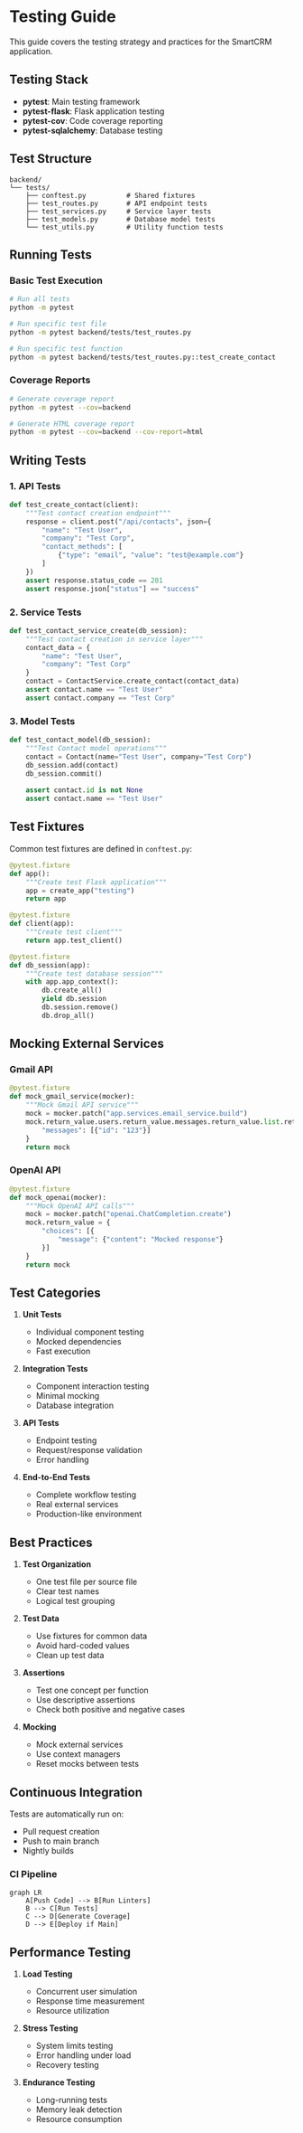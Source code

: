 # Testing Guide

This guide covers the testing strategy and practices for the SmartCRM application.

## Testing Stack

- **pytest**: Main testing framework
- **pytest-flask**: Flask application testing
- **pytest-cov**: Code coverage reporting
- **pytest-sqlalchemy**: Database testing

## Test Structure

```
backend/
└── tests/
    ├── conftest.py          # Shared fixtures
    ├── test_routes.py       # API endpoint tests
    ├── test_services.py     # Service layer tests
    ├── test_models.py       # Database model tests
    └── test_utils.py        # Utility function tests
```

## Running Tests

### Basic Test Execution

```bash
# Run all tests
python -m pytest

# Run specific test file
python -m pytest backend/tests/test_routes.py

# Run specific test function
python -m pytest backend/tests/test_routes.py::test_create_contact
```

### Coverage Reports

```bash
# Generate coverage report
python -m pytest --cov=backend

# Generate HTML coverage report
python -m pytest --cov=backend --cov-report=html
```

## Writing Tests

### 1. API Tests

```python
def test_create_contact(client):
    """Test contact creation endpoint"""
    response = client.post("/api/contacts", json={
        "name": "Test User",
        "company": "Test Corp",
        "contact_methods": [
            {"type": "email", "value": "test@example.com"}
        ]
    })
    assert response.status_code == 201
    assert response.json["status"] == "success"
```

### 2. Service Tests

```python
def test_contact_service_create(db_session):
    """Test contact creation in service layer"""
    contact_data = {
        "name": "Test User",
        "company": "Test Corp"
    }
    contact = ContactService.create_contact(contact_data)
    assert contact.name == "Test User"
    assert contact.company == "Test Corp"
```

### 3. Model Tests

```python
def test_contact_model(db_session):
    """Test Contact model operations"""
    contact = Contact(name="Test User", company="Test Corp")
    db_session.add(contact)
    db_session.commit()
    
    assert contact.id is not None
    assert contact.name == "Test User"
```

## Test Fixtures

Common test fixtures are defined in `conftest.py`:

```python
@pytest.fixture
def app():
    """Create test Flask application"""
    app = create_app("testing")
    return app

@pytest.fixture
def client(app):
    """Create test client"""
    return app.test_client()

@pytest.fixture
def db_session(app):
    """Create test database session"""
    with app.app_context():
        db.create_all()
        yield db.session
        db.session.remove()
        db.drop_all()
```

## Mocking External Services

### Gmail API

```python
@pytest.fixture
def mock_gmail_service(mocker):
    """Mock Gmail API service"""
    mock = mocker.patch("app.services.email_service.build")
    mock.return_value.users.return_value.messages.return_value.list.return_value.execute.return_value = {
        "messages": [{"id": "123"}]
    }
    return mock
```

### OpenAI API

```python
@pytest.fixture
def mock_openai(mocker):
    """Mock OpenAI API calls"""
    mock = mocker.patch("openai.ChatCompletion.create")
    mock.return_value = {
        "choices": [{
            "message": {"content": "Mocked response"}
        }]
    }
    return mock
```

## Test Categories

1. **Unit Tests**
   - Individual component testing
   - Mocked dependencies
   - Fast execution

2. **Integration Tests**
   - Component interaction testing
   - Minimal mocking
   - Database integration

3. **API Tests**
   - Endpoint testing
   - Request/response validation
   - Error handling

4. **End-to-End Tests**
   - Complete workflow testing
   - Real external services
   - Production-like environment

## Best Practices

1. **Test Organization**
   - One test file per source file
   - Clear test names
   - Logical test grouping

2. **Test Data**
   - Use fixtures for common data
   - Avoid hard-coded values
   - Clean up test data

3. **Assertions**
   - Test one concept per function
   - Use descriptive assertions
   - Check both positive and negative cases

4. **Mocking**
   - Mock external services
   - Use context managers
   - Reset mocks between tests

## Continuous Integration

Tests are automatically run on:
- Pull request creation
- Push to main branch
- Nightly builds

### CI Pipeline

```mermaid
graph LR
    A[Push Code] --> B[Run Linters]
    B --> C[Run Tests]
    C --> D[Generate Coverage]
    D --> E[Deploy if Main]
```

## Performance Testing

1. **Load Testing**
   - Concurrent user simulation
   - Response time measurement
   - Resource utilization

2. **Stress Testing**
   - System limits testing
   - Error handling under load
   - Recovery testing

3. **Endurance Testing**
   - Long-running tests
   - Memory leak detection
   - Resource consumption 